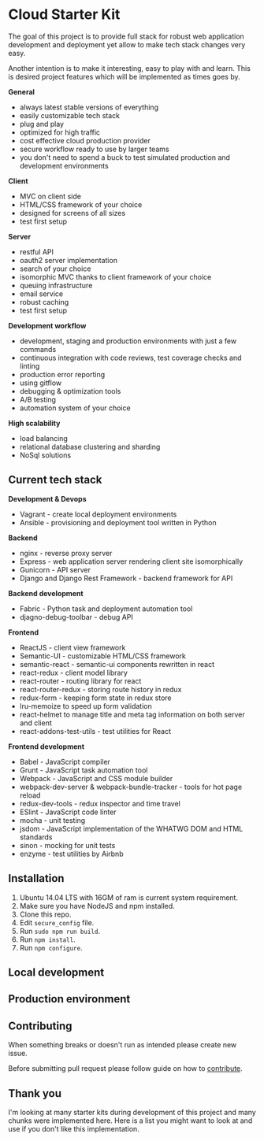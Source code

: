 # Cloud Starter Kit

The goal of this project is to provide full stack for robust web application development and deployment yet allow to make tech stack changes very easy.

Another intention is to make it interesting, easy to play with and learn. This is desired project features which will be implemented as times goes by.

**General**

* always latest stable versions of everything
* easily customizable tech stack
* plug and play
* optimized for high traffic
* cost effective cloud production provider
* secure workflow ready to use by larger teams
* you don't need to spend a buck to test simulated production and development environments

**Client**

* MVC on client side
* HTML/CSS framework of your choice
* designed for screens of all sizes
* test first setup

**Server**

* restful API
* oauth2 server implementation
* search of your choice
* isomorphic MVC thanks to client framework of your choice
* queuing infrastructure
* email service
* robust caching
* test first setup

**Development workflow**

* development, staging and production environments with just a few commands
* continuous integration with code reviews, test coverage checks and linting
* production error reporting
* using gitflow
* debugging & optimization tools
* A/B testing
* automation system of your choice

**High scalability**

* load balancing
* relational database clustering and sharding
* NoSql solutions

## Current tech stack

**Development & Devops**

* Vagrant - create local deployment environments
* Ansible - provisioning and deployment tool written in Python
<!-- * Jenkins - continuous integration tool -->

**Backend**

* nginx - reverse proxy server
* Express - web application server rendering client site isomorphically
* Gunicorn - API server
* Django and Django Rest Framework - backend framework for API

**Backend development**

* Fabric - Python task and deployment automation tool
* djagno-debug-toolbar - debug API

**Frontend**

* ReactJS - client view framework
* Semantic-UI - customizable HTML/CSS framework
* semantic-react - semantic-ui components rewritten in react
* react-redux - client model library
* react-router - routing library for react
* react-router-redux - storing route history in redux
* redux-form - keeping form state in redux store
* lru-memoize to speed up form validation
* react-helmet to manage title and meta tag information on both server and client
* react-addons-test-utils - test utilities for React

**Frontend development**

* Babel - JavaScript compiler
* Grunt - JavaScript task automation tool
* Webpack - JavaScript and CSS module builder
* webpack-dev-server & webpack-bundle-tracker - tools for hot page reload
* redux-dev-tools - redux inspector and time travel
* ESlint - JavaScript code linter
* mocha - unit testing
* jsdom - JavaScript implementation of the WHATWG DOM and HTML standards
* sinon - mocking for unit tests
* enzyme - test utilities by Airbnb

## Installation

1. Ubuntu 14.04 LTS with 16GM of ram is current system requirement.
2. Make sure you have NodeJS and npm installed.
3. Clone this repo.
4. Edit `secure_config` file.
5. Run `sudo npm run build`.
6. Run `npm install`.
7. Run `npm configure`.

## Local development

## Production environment

## Contributing

When something breaks or doesn't run as intended please create new issue.

Before submitting pull request please follow guide on how to [contribute](CONTRIBUTING.md).

## Thank you

I'm looking at many starter kits during development of this project and many chunks were implemented here. Here is a list you might want to look at and use if you don't like this implementation.
